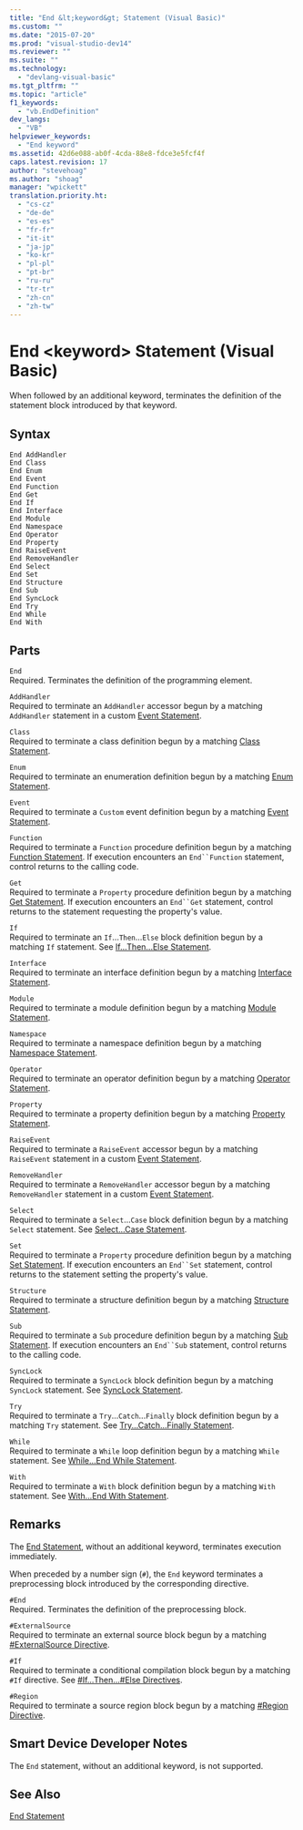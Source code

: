 ```yaml
---
title: "End &lt;keyword&gt; Statement (Visual Basic)"
ms.custom: ""
ms.date: "2015-07-20"
ms.prod: "visual-studio-dev14"
ms.reviewer: ""
ms.suite: ""
ms.technology: 
  - "devlang-visual-basic"
ms.tgt_pltfrm: ""
ms.topic: "article"
f1_keywords: 
  - "vb.EndDefinition"
dev_langs: 
  - "VB"
helpviewer_keywords: 
  - "End keyword"
ms.assetid: 42d6e088-ab0f-4cda-88e8-fdce3e5fcf4f
caps.latest.revision: 17
author: "stevehoag"
ms.author: "shoag"
manager: "wpickett"
translation.priority.ht: 
  - "cs-cz"
  - "de-de"
  - "es-es"
  - "fr-fr"
  - "it-it"
  - "ja-jp"
  - "ko-kr"
  - "pl-pl"
  - "pt-br"
  - "ru-ru"
  - "tr-tr"
  - "zh-cn"
  - "zh-tw"
---
```

# End &lt;keyword&gt; Statement (Visual Basic)
When followed by an additional keyword, terminates the definition of the statement block introduced by that keyword.  
  
## Syntax  
  
```  
End AddHandler  
End Class   
End Enum   
End Event   
End Function   
End Get   
End If   
End Interface   
End Module   
End Namespace   
End Operator   
End Property   
End RaiseEvent  
End RemoveHandler  
End Select   
End Set   
End Structure   
End Sub   
End SyncLock   
End Try   
End While   
End With  
```  
  
## Parts  
 `End`  
 Required. Terminates the definition of the programming element.  
  
 `AddHandler`  
 Required to terminate an `AddHandler` accessor begun by a matching `AddHandler` statement in a custom [Event Statement](../../../visual-basic\language-reference\statements/event-statement.md).  
  
 `Class`  
 Required to terminate a class definition begun by a matching [Class Statement](../../../visual-basic\language-reference\statements/class-statement.md).  
  
 `Enum`  
 Required to terminate an enumeration definition begun by a matching [Enum Statement](../../../visual-basic\language-reference\statements/enum-statement.md).  
  
 `Event`  
 Required to terminate a `Custom` event definition begun by a matching [Event Statement](../../../visual-basic\language-reference\statements/event-statement.md).  
  
 `Function`  
 Required to terminate a `Function` procedure definition begun by a matching [Function Statement](../../../visual-basic\language-reference\statements/function-statement.md). If execution encounters an `End``Function` statement, control returns to the calling code.  
  
 `Get`  
 Required to terminate a `Property` procedure definition begun by a matching [Get Statement](../../../visual-basic\language-reference\statements/get-statement.md). If execution encounters an `End``Get` statement, control returns to the statement requesting the property's value.  
  
 `If`  
 Required to terminate an `If`...`Then`...`Else` block definition begun by a matching `If` statement. See [If...Then...Else Statement](../../../visual-basic\language-reference\statements/if-then-else-statement.md).  
  
 `Interface`  
 Required to terminate an interface definition begun by a matching [Interface Statement](../../../visual-basic\language-reference\statements/interface-statement.md).  
  
 `Module`  
 Required to terminate a module definition begun by a matching [Module Statement](../../../visual-basic\language-reference\statements/module-statement.md).  
  
 `Namespace`  
 Required to terminate a namespace definition begun by a matching [Namespace Statement](../../../visual-basic\language-reference\statements/namespace-statement.md).  
  
 `Operator`  
 Required to terminate an operator definition begun by a matching [Operator Statement](../../../visual-basic\language-reference\statements/operator-statement.md).  
  
 `Property`  
 Required to terminate a property definition begun by a matching [Property Statement](../../../visual-basic\language-reference\statements/property-statement.md).  
  
 `RaiseEvent`  
 Required to terminate a `RaiseEvent` accessor begun by a matching `RaiseEvent` statement in a custom [Event Statement](../../../visual-basic\language-reference\statements/event-statement.md).  
  
 `RemoveHandler`  
 Required to terminate a `RemoveHandler` accessor begun by a matching `RemoveHandler` statement in a custom [Event Statement](../../../visual-basic\language-reference\statements/event-statement.md).  
  
 `Select`  
 Required to terminate a `Select`...`Case` block definition begun by a matching `Select` statement. See [Select...Case Statement](../../../visual-basic\language-reference\statements/select-case-statement.md).  
  
 `Set`  
 Required to terminate a `Property` procedure definition begun by a matching [Set Statement](../../../visual-basic\language-reference\statements/set-statement.md). If execution encounters an `End``Set` statement, control returns to the statement setting the property's value.  
  
 `Structure`  
 Required to terminate a structure definition begun by a matching [Structure Statement](../../../visual-basic\language-reference\statements/structure-statement.md).  
  
 `Sub`  
 Required to terminate a `Sub` procedure definition begun by a matching [Sub Statement](../../../visual-basic\language-reference\statements/sub-statement.md). If execution encounters an `End``Sub` statement, control returns to the calling code.  
  
 `SyncLock`  
 Required to terminate a `SyncLock` block definition begun by a matching `SyncLock` statement. See [SyncLock Statement](../../../visual-basic\language-reference\statements/synclock-statement.md).  
  
 `Try`  
 Required to terminate a `Try`...`Catch`...`Finally` block definition begun by a matching `Try` statement. See [Try...Catch...Finally Statement](../../../visual-basic\language-reference\statements/try-catch-finally-statement.md).  
  
 `While`  
 Required to terminate a `While` loop definition begun by a matching `While` statement. See [While...End While Statement](../../../visual-basic\language-reference\statements/while-end-while-statement.md).  
  
 `With`  
 Required to terminate a `With` block definition begun by a matching `With` statement. See [With...End With Statement](../../../visual-basic\language-reference\statements/with-end-with-statement.md).  
  
## Remarks  
 The [End Statement](../../../visual-basic\language-reference\statements/end-statement.md), without an additional keyword, terminates execution immediately.  
  
 When preceded by a number sign (`#`), the `End` keyword terminates a preprocessing block introduced by the corresponding directive.  
  
 `#End`  
 Required. Terminates the definition of the preprocessing block.  
  
 `#ExternalSource`  
 Required to terminate an external source block begun by a matching [#ExternalSource Directive](../../../visual-basic\language-reference\directives/externalsource-directive.md).  
  
 `#If`  
 Required to terminate a conditional compilation block begun by a matching `#If` directive. See [#If...Then...#Else Directives](../../../visual-basic\language-reference\directives/if-then-else-directives.md).  
  
 `#Region`  
 Required to terminate a source region block begun by a matching [#Region Directive](../../../visual-basic\language-reference\directives/region-directive.md).  
  
## Smart Device Developer Notes  
 The `End` statement, without an additional keyword, is not supported.  
  
## See Also  
 [End Statement](../../../visual-basic\language-reference\statements/end-statement.md)